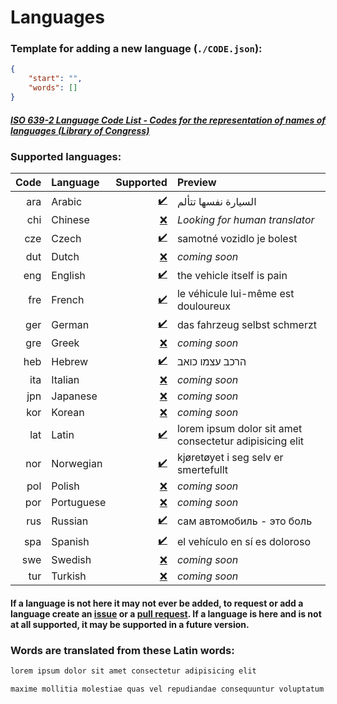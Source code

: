 # Languages
### Template for adding a new language (`./CODE.json`):
```json
{
    "start": "",
    "words": []
}
```
##### [ISO 639-2 Language Code List - Codes for the representation of names of languages (Library of Congress)](https://www.loc.gov/standards/iso639-2/php/code_list.php)
### Supported languages:
|Code|Language|Supported|Preview|
|-:|:-|-:|:-|
|ara|Arabic|[✔️](https://github.com/aroary/lorem_ipsum/tree/main/languages/ara.json)|السيارة نفسها تتألم|
|chi|Chinese|[❌](https://github.com/aroary/lorem_ipsum/issues/new?title=language&body=Chinese)|*Looking for human translator*|
|cze|Czech|[✔️](https://github.com/aroary/lorem_ipsum/tree/main/languages/cze.json)|samotné vozidlo je bolest|
|dut|Dutch|[❌](https://github.com/aroary/lorem_ipsum/issues/new?title=language&body=Dutch)|*coming soon*|
|eng|English|[✔️](https://github.com/aroary/lorem_ipsum/tree/main/languages/eng.json)|the vehicle itself is pain|
|fre|French|[✔️](https://github.com/aroary/lorem_ipsum/tree/main/languages/fre.json)|le véhicule lui-même est douloureux|
|ger|German|[✔️](https://github.com/aroary/lorem_ipsum/tree/main/languages/ger.json)|das fahrzeug selbst schmerzt|
|gre|Greek|[❌](https://github.com/aroary/lorem_ipsum/issues/new?title=language&body=Greek)|*coming soon*|
|heb|Hebrew|[✔️](https://github.com/aroary/lorem_ipsum/tree/main/languages/heb.json)|הרכב עצמו כואב|
|ita|Italian|[❌](https://github.com/aroary/lorem_ipsum/issues/new?title=language&body=Italian)|*coming soon*|
|jpn|Japanese|[❌](https://github.com/aroary/lorem_ipsum/issues/new?title=language&body=Japanese)|*coming soon*|
|kor|Korean|[❌](https://github.com/aroary/lorem_ipsum/issues/new?title=language&body=Korean)|*coming soon*|
|lat|Latin|[✔️](https://github.com/aroary/lorem_ipsum/tree/main/languages/lat.json)|lorem ipsum dolor sit amet consectetur adipisicing elit|
|nor|Norwegian|[✔️](https://github.com/aroary/lorem_ipsum/tree/main/languages/nor.json)|kjøretøyet i seg selv er smertefullt|
|pol|Polish|[❌](https://github.com/aroary/lorem_ipsum/issues/new?title=language&body=Polish)|*coming soon*|
|por|Portuguese|[❌](https://github.com/aroary/lorem_ipsum/issues/new?title=language&body=Portaguese)|*coming soon*|
|rus|Russian|[✔️](https://github.com/aroary/lorem_ipsum/tree/main/languages/rus.json)|сам автомобиль - это боль|
|spa|Spanish|[✔️](https://github.com/aroary/lorem_ipsum/tree/main/languages/spa.json)|el vehículo en sí es doloroso|
|swe|Swedish|[❌](https://github.com/aroary/lorem_ipsum/issues/new?title=language&body=Swedish)|*coming soon*|
|tur|Turkish|[❌](https://github.com/aroary/lorem_ipsum/issues/new?title=language&body=Turkish)|*coming soon*|
#### If a language is not here it may not ever be added, to request or add a language create an [issue](https://github.com/aroary/lorem_ipsum/issues) or a [pull request](https://github.com/aroary/lorem_ipsum/pulls). If a language is here and is not at all supported, it may be supported in a future version.
### Words are translated from these Latin words:
```txt
lorem ipsum dolor sit amet consectetur adipisicing elit

maxime mollitia molestiae quas vel repudiandae consequuntur voluptatum laborum numquam blanditiis harum quisquam eius sed odit fugiat iusto fuga praesentium optio eaque rerum Provident similique accusantium nemo autem Veritatis obcaecati tenetur iure earum ut molestias voluptate aliquam nihil eveniet aliquid culpa officia aut Impedit sit quaerat nesciunt ipsum debitis reprehenderit quia quo neque Ipsa eos sapiente officiis at excepturi expedita sint Sed quibusdam recusandae alias error adipisci amet Perspiciatis dolorem Officiis voluptates a cumque velit tempora Sit fugit doloribus temporibus enim commodi libero magni deleniti quod quam hic doloremque provident consectetur veniam ad omnis saepe voluptas pariatur est explicabo dolorum eligendi cupiditate maiores labore suscipit Nulla placeat Voluptatem non architecto ab laudantium modi minima sunt esse totam ratione exercitationem Possimus quis quasi qui corporis
```
<!-- ❌✔️ -->